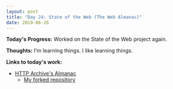 ```yaml
---
layout: post
title: "Day 24: State of the Web (The Web Almanac)"
date: 2019-06-26
---
```


**Today's Progress:** Worked on the State of the Web project again.

**Thoughts:** I'm learning things. I like learning things.

**Links to today's work:**
* [HTTP Archive's Almanac](https://github.com/HTTPArchive/almanac.httparchive.org)
  * [My forked repository](https://github.com/KJLarson/almanac.httparchive.org)